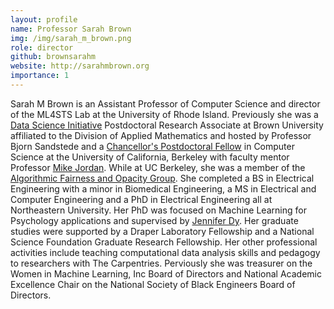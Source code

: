```yaml
---
layout: profile
name: Professor Sarah Brown
img: /img/sarah_m_brown.png
role: director
github: brownsarahm
website: http://sarahmbrown.org
importance: 1
---
```


Sarah M Brown is an Assistant Professor of Computer Science and director of the ML4STS Lab at the University of Rhode Island.
Previously she was a [Data Science Initiative](https://www.brown.edu/initiatives/data-science/) Postdoctoral Research Associate at Brown University affiliated to the Division of Applied Mathematics and hosted by Professor Bjorn Sandstede and a [Chancellor's Postdoctoral Fellow](https://diversity.berkeley.edu/programs-services/postdoctoral/about-cpfp) in Computer Science at the University of California, Berkeley with faculty mentor Professor [Mike Jordan](https://people.eecs.berkeley.edu/~jordan/). While at UC Berkeley, she was a member of the [Algorithmic Fairness and Opacity Group](https://afog.berkeley.edu/). She completed a BS in Electrical Engineering with a minor in Biomedical Engineering, a MS in Electrical and Computer Engineering and a PhD in Electrical Engineering all at Northeastern University. Her PhD was focused on Machine Learning for Psychology applications and supervised by [Jennifer Dy](http://www.ece.neu.edu/fac-ece/jdy/). Her graduate studies were supported by a Draper Laboratory Fellowship and a National Science Foundation Graduate Research Fellowship. Her other professional activities include teaching computational data analysis skills and pedagogy to researchers with The Carpentries. Perviously she was treasurer  on the Women in Machine Learning, Inc  Board of Directors and National Academic Excellence Chair on the National Society of Black Engineers Board of Directors. 
